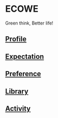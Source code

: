 # ECOWE
Green think, Better life!
## [Profile](https://github.com/wallivy/ecowe/blob/master/profile.md)
## [Expectation](https://github.com/wallivy/ecowe/blob/master/expectation.md )
## [Preference](https://github.com/wallivy/ecowe/blob/master/Preference.md)
## [Library](https://github.com/wallivy/ecowe/blob/master/Library.md)
## [Activity]()
